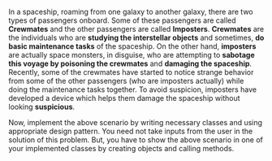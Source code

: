 In a spaceship, roaming from one galaxy to another galaxy, there are two types of passengers
onboard. Some of these passengers are called **Crewmates** and the other passengers are called
**Imposters**. **Crewmates** are the individuals who are **studying the interstellar objects** and
sometimes, **do basic maintenance tasks** of the spaceship. On the other hand, **imposters** are
actually space monsters, in disguise, who are attempting to **sabotage this voyage by poisoning the
crewmates** and **damaging the spaceship**. Recently, some of the crewmates have started to notice
strange behavior from some of the other passengers (who are imposters actually) while doing the
maintenance tasks together. To avoid suspicion, imposters have developed a device which helps
them damage the spaceship without looking **suspicious**.

Now, implement the above scenario by writing necessary classes and using appropriate design
pattern. You need not take inputs from the user in the solution of this problem. But, you have to
show the above scenario in one of your implemented classes by creating objects and calling
methods.
